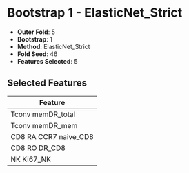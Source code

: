 # Bootstrap 1 - ElasticNet_Strict

- **Outer Fold**: 5
- **Bootstrap**: 1
- **Method**: ElasticNet_Strict
- **Fold Seed**: 46
- **Features Selected**: 5

## Selected Features

| Feature |
|---------|
| Tconv memDR_total |
| Tconv memDR_mem |
| CD8 RA CCR7 naive_CD8 |
| CD8 RO DR_CD8 |
| NK Ki67_NK |

